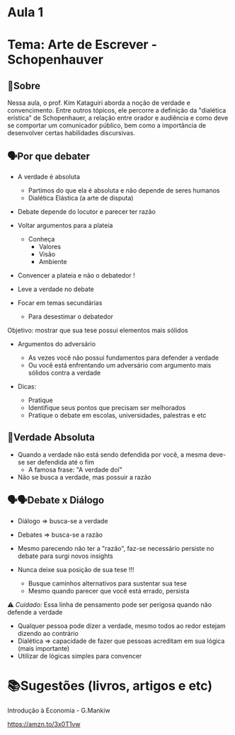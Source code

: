 # Aula 1

# Tema: Arte de Escrever - Schopenhauver

## 📑Sobre
Nessa aula, o prof. Kim Kataguiri aborda a noção de verdade e convencimento. Entre outros tópicos, ele percorre a definição da "dialética erística" de Schopenhauer, a relação entre orador e audiência e como deve se comportar um comunicador público, bem como a importância de desenvolver certas habilidades discursivas.

## 🗣️Por que debater
- A verdade é absoluta
    - Partimos do que ela é absoluta e não depende de seres humanos
    - Dialética Elástica (a arte de disputa)

- Debate depende do locutor e parecer ter razão 
-  Voltar argumentos para a plateia
    - Conheça 
        - Valores 
        - Visão
        - Ambiente

- Convencer a plateia e não o debatedor !
- Leve a verdade no debate
- Focar em temas secundárias
    - Para desestimar o debatedor

Objetivo: mostrar que sua tese possui elementos mais sólidos

- Argumentos do adversário 
    - As vezes você não possui fundamentos para defender a verdade
    - Ou você está enfrentando um adversário com argumento mais sólidos contra a verdade

- Dicas:
    - Pratique
    - Identifique seus pontos que precisam ser melhorados
    - Pratique o debate em escolas, universidades, palestras e etc

## 🎩Verdade Absoluta
- Quando a verdade não está sendo defendida por você, a mesma deve-se ser defendida até o fim
    - A famosa frase: "A verdade doí"
- Não se busca a verdade, mas possuir a razão

## 🗣️🗣️Debate x Diálogo 
- Diálogo => busca-se a verdade
- Debates => busca-se a razão

- Mesmo parecendo não ter a "razão", faz-se necessário persiste no debate para surgi novos insights
- Nunca deixe sua posição de sua tese !!!
     - Busque caminhos alternativos para sustentar sua tese
     - Mesmo quando parecer que você está errado, persista

⚠️ *Cuidado:* Essa linha de pensamento pode ser perigosa quando não defende a verdade

- Qualquer pessoa pode dizer a verdade, mesmo todos ao redor estejam dizendo ao contrário 
- Dialética => capacidade de fazer que pessoas acreditam em sua lógica (mais importante)
- Utilizar de lógicas simples para convencer

# 📚Sugestões (livros, artigos e etc)
Introdução à Economia - G.Mankiw

https://amzn.to/3x0T1vw
